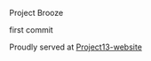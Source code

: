 Project Brooze

first commit


Proudly served at [Project13-website](https://www.nathan-mimoun.live)
